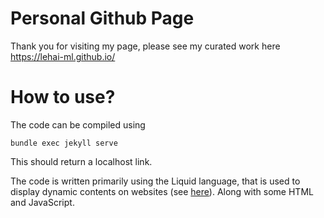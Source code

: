 # Personal Github Page

Thank you for visiting my page, please see my curated work here https://lehai-ml.github.io/

# How to use?

The code can be compiled using
    
    bundle exec jekyll serve

This should return a localhost link.

The code is written primarily using the Liquid language, that is used to display dynamic contents on websites (see [here](https://shopify.github.io/liquid/)). Along with some HTML and JavaScript.